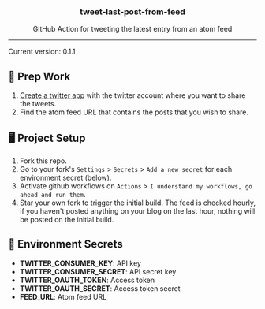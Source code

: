 <p align='center'>
  <h3 align="center">tweet-last-post-from-feed</h3>
  <p align="center">GitHub Action for tweeting the latest entry from an atom feed</p>
</p>

---

Current version: 0.1.1

## 🎒 Prep Work
1. [Create a twitter app](https://github.com/gr2m/twitter-together/blob/master/docs/01-create-twitter-app.md) with the twitter account where you want to share the tweets.
2. Find the atom feed URL that contains the posts that you wish to share.

## 🖥 Project Setup
1. Fork this repo.
2. Go to your fork's `Settings` > `Secrets` > `Add a new secret` for each environment secret (below).
3. Activate github workflows on `Actions` > `I understand my workflows, go ahead and run them`.
4. Star your own fork to trigger the initial build. The feed is checked hourly, if you haven't posted anything on your blog on the last hour, nothing will be posted on the initial build.

## 🤫 Environment Secrets

- **TWITTER_CONSUMER_KEY**: API key
- **TWITTER_CONSUMER_SECRET**: API secret key
- **TWITTER_OAUTH_TOKEN**: Access token
- **TWITTER_OAUTH_SECRET**: Access token secret
- **FEED_URL**: Atom feed URL
